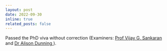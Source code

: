 ```yaml
---
layout: post
date: 2022-09-30
inline: true
related_posts: false
---
```


Passed the PhD viva without correction (Examiners: <a href="https://hsci.harvard.edu/people/vijay-g-sankaran-md-phd"> Prof Vijay G. Sankaran </a> and <a href="https://ccge.medschl.cam.ac.uk/dr-alison-dunning/"> Dr Alison Dunning </a> ).
